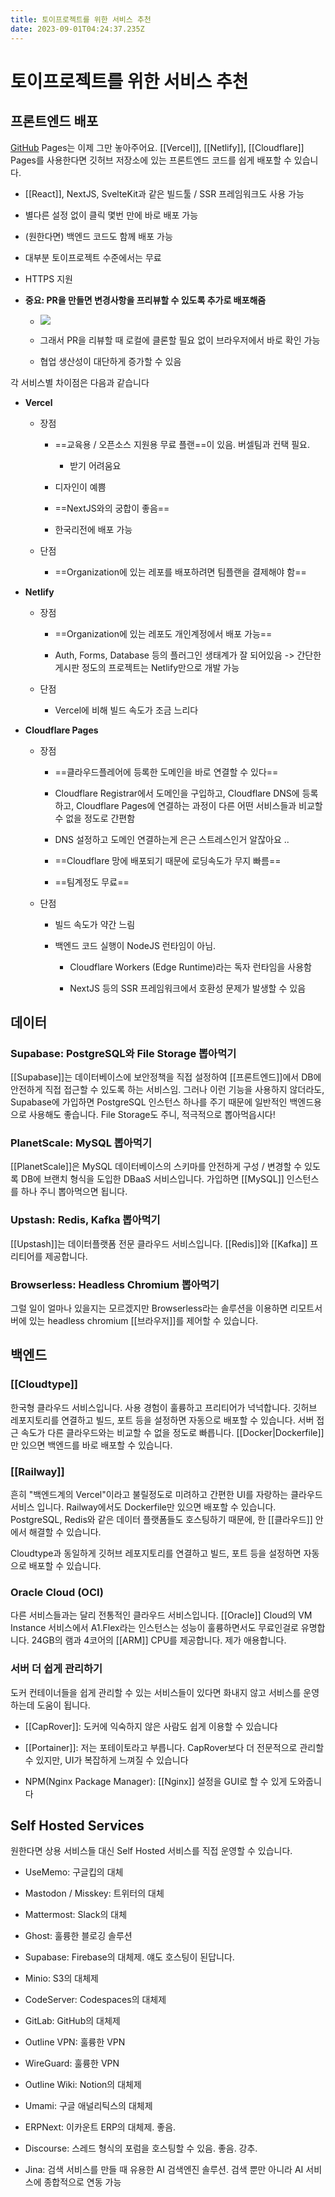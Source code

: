 ```yaml
---
title: 토이프로젝트를 위한 서비스 추천
date: 2023-09-01T04:24:37.235Z
---
```


# 토이프로젝트를 위한 서비스 추천

## 프론트엔드 배포

[GitHub](깃허브) Pages는 이제 그만 놓아주어요. [[Vercel]], [[Netlify]], [[Cloudflare]] Pages를 사용한다면 깃허브 저장소에 있는 프론트엔드 코드를 쉽게 배포할 수 있습니다.

- [[React]], NextJS, SvelteKit과 같은 빌드툴 / SSR 프레임워크도 사용 가능

- 별다른 설정 없이 클릭 몇번 만에 바로 배포 가능

- (원한다면) 백엔드 코드도 함께 배포 가능

- 대부분 토이프로젝트 수준에서는 무료

- HTTPS 지원

- **중요: PR을 만들면 변경사항을 프리뷰할 수 있도록 추가로 배포해줌**

  - ![](../images/478f29cc-2539-4058-adc3-8d541c2b421d.png)

  - 그래서 PR을 리뷰할 때 로컬에 클론할 필요 없이 브라우저에서 바로 확인 가능

  - 협업 생산성이 대단하게 증가할 수 있음

각 서비스별 차이점은 다음과 같습니다

- **Vercel**

  - 장점

    - ==교육용 / 오픈소스 지원용 무료 플랜==이 있음. 버셀팀과 컨택 필요.

      - 받기 어려움요

    - 디자인이 예쁨

    - ==NextJS와의 궁합이 좋음==

    - 한국리전에 배포 가능

  - 단점

    - ==Organization에 있는 레포를 배포하려면 팀플랜을 결제해야 함==

- **Netlify**

  - 장점

    - ==Organization에 있는 레포도 개인계정에서 배포 가능==

    - Auth, Forms, Database 등의 플러그인 생태계가 잘 되어있음 -> 간단한 게시판 정도의 프로젝트는 Netlify만으로 개발 가능

  - 단점

    - Vercel에 비해 빌드 속도가 조금 느리다

- **Cloudflare Pages**

  - 장점

    - ==클라우드플레어에 등록한 도메인을 바로 연결할 수 있다==

    - Cloudflare Registrar에서 도메인을 구입하고, Cloudflare DNS에 등록하고, Cloudflare Pages에 연결하는 과정이 다른 어떤 서비스들과 비교할 수 없을 정도로 간편함

    - DNS 설정하고 도메인 연결하는게 은근 스트레스인거 알잖아요 ..

    - ==Cloudflare 망에 배포되기 때문에 로딩속도가 무지 빠름==

    - ==팀계정도 무료==

  - 단점

    - 빌드 속도가 약간 느림

    - 백엔드 코드 실행이 NodeJS 런타임이 아님.

      - Cloudflare Workers (Edge Runtime)라는 독자 런타임을 사용함

      - NextJS 등의 SSR 프레임워크에서 호환성 문제가 발생할 수 있음

## 데이터

### **Supabase: PostgreSQL와 File Storage 뽑아먹기**

[[Supabase]]는 데이터베이스에 보안정책을 직접 설정하여 [[프론트엔드]]에서 DB에 안전하게 직접 접근할 수 있도록 하는 서비스임. 그러나 이런 기능을 사용하지 않더라도, Supabase에 가입하면 PostgreSQL 인스턴스 하나를 주기 때문에 일반적인 백엔드용으로 사용해도 좋습니다. File Storage도 주니, 적극적으로 뽑아먹읍시다!

### PlanetScale: MySQL 뽑아먹기

[[PlanetScale]]은 MySQL 데이터베이스의 스키마를 안전하게 구성 / 변경할 수 있도록 DB에 브랜치 형식을 도입한 DBaaS 서비스입니다. 가입하면 [[MySQL]] 인스턴스를 하나 주니 뽑아먹으면 됩니다.

### Upstash: Redis, Kafka 뽑아먹기

[[Upstash]]는 데이터플랫폼 전문 클라우드 서비스입니다. [[Redis]]와 [[Kafka]] 프리티어를 제공합니다.

### Browserless: Headless Chromium 뽑아먹기

그럴 일이 얼마나 있을지는 모르겠지만 Browserless라는 솔루션을 이용하면 리모트서버에 있는 headless chromium [[브라우저]]를 제어할 수 있습니다.

## 백엔드

### [[Cloudtype]]

한국형 클라우드 서비스입니다. 사용 경험이 훌륭하고 프리티어가 넉넉합니다. 깃허브 레포지토리를 연결하고 빌드, 포트 등을 설정하면 자동으로 배포할 수 있습니다. 서버 접근 속도가 다른 클라우드와는 비교할 수 없을 정도로 빠릅니다. [[Docker|Dockerfile]]만 있으면 백엔드를 바로 배포할 수 있습니다.

### [[Railway]]

흔히 "백엔드계의 Vercel"이라고 불릴정도로 미려하고 간편한 UI를 자랑하는 클라우드 서비스 입니다. Railway에서도 Dockerfile만 있으면 배포할 수 있습니다. PostgreSQL, Redis와 같은 데이터 플랫폼들도 호스팅하기 때문에, 한 [[클라우드]] 안에서 해결할 수 있습니다.

Cloudtype과 동일하게 깃허브 레포지토리를 연결하고 빌드, 포트 등을 설정하면 자동으로 배포할 수 있습니다.

### Oracle Cloud (OCI)

다른 서비스들과는 달리 전통적인 클라우드 서비스입니다. [[Oracle]] Cloud의 VM Instance 서비스에서 A1.Flex라는 인스턴스는 성능이 훌륭하면서도 무료인걸로 유명합니다. 24GB의 램과 4코어의 [[ARM]] CPU를 제공합니다. 제가 애용합니다.

### 서버 더 쉽게 관리하기

도커 컨테이너들을 쉽게 관리할 수 있는 서비스들이 있다면 화내지 않고 서비스를 운영하는데 도움이 됩니다.

- [[CapRover]]: 도커에 익숙하지 않은 사람도 쉽게 이용할 수 있습니다

- [[Portainer]]: 저는 포테이토라고 부릅니다. CapRover보다 더 전문적으로 관리할 수 있지만, UI가 복잡하게 느껴질 수 있습니다

- NPM(Nginx Package Manager): [[Nginx]] 설정을 GUI로 할 수 있게 도와줍니다

## Self Hosted Services

원한다면 상용 서비스들 대신 Self Hosted 서비스를 직접 운영할 수 있습니다.

- UseMemo: 구글킵의 대체

- Mastodon / Misskey: 트위터의 대체

- Mattermost: Slack의 대체

- Ghost: 훌륭한 블로깅 솔루션

- Supabase: Firebase의 대체제. 얘도 호스팅이 된답니다.

- Minio: S3의 대체제

- CodeServer: Codespaces의 대체제

- GitLab: GitHub의 대체제

- Outline VPN: 훌륭한 VPN

- WireGuard: 훌륭한 VPN

- Outline Wiki: Notion의 대체제

- Umami: 구글 애널리틱스의 대체제

- ERPNext: 이카운트 ERP의 대체제. 좋음.

- Discourse: 스레드 형식의 포럼을 호스팅할 수 있음. 좋음. 강추.

- Jina: 검색 서비스를 만들 때 유용한 AI 검색엔진 솔루션. 검색 뿐만 아니라 AI 서비스에 종합적으로 연동 가능
